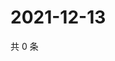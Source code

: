 # 2021-12-13

共 0 条

<!-- BEGIN WEIBO -->
<!-- 最后更新时间 Mon Dec 13 2021 01:14:52 GMT+0800 (China Standard Time) -->

<!-- END WEIBO -->
